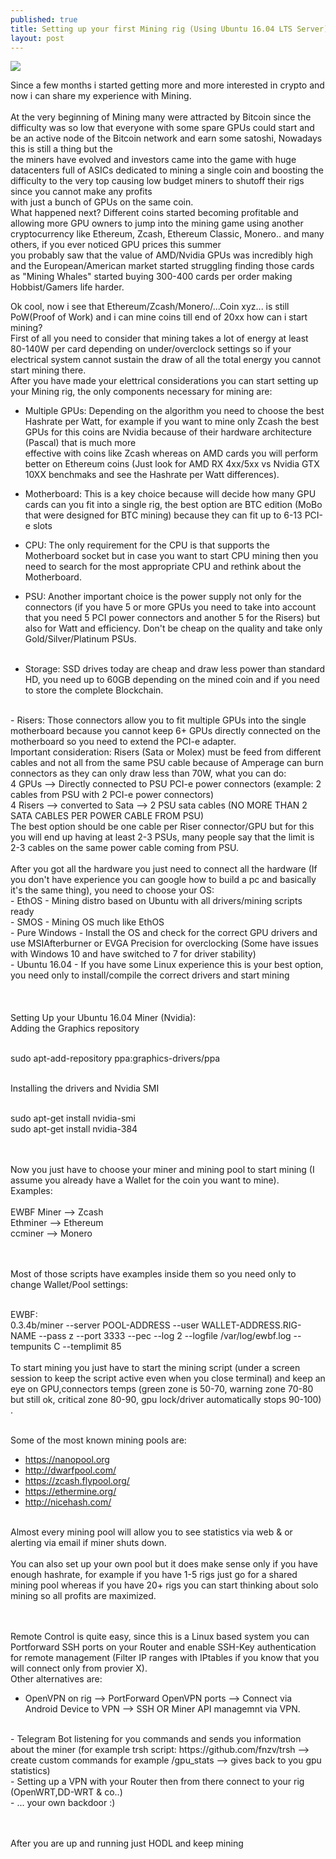 ```yaml
---
published: true
title: Setting up your first Mining rig (Using Ubuntu 16.04 LTS Server)
layout: post
---
```

![](https://cryptoyeti.com/wp-content/uploads/2016/10/mining-zcash-326x245.png)

Since a few months i started getting more and more interested in crypto and now i can share my experience with Mining. <br>
<br>
At the very beginning of Mining many were attracted by Bitcoin since the difficulty was so low that everyone with some spare GPUs could start and be an active node of the Bitcoin network and earn some satoshi, Nowadays this is still a thing but the <br>
the miners have evolved and investors came into the game with huge datacenters full of ASICs dedicated to mining a single coin and boosting the difficulty to the very top causing low budget miners to shutoff their rigs since you cannot make any profits<br>
with just a bunch of GPUs on the same coin.<br>
What happened next? Different coins started becoming profitable and allowing more GPU owners to jump into the mining game using another cryptocurrency like Ethereum, Zcash, Ethereum Classic, Monero.. and many others, if you ever noticed GPU prices this summer <br>
you probably saw that the value of AMD/Nvidia GPUs was incredibly high and the European/American market started struggling finding those cards as "Mining Whales" started buying 300-400 cards per order making Hobbist/Gamers life harder.<br>

Ok cool, now i see that Ethereum/Zcash/Monero/...Coin xyz... is still PoW(Proof of Work) and i can mine coins till end of 20xx how can i start mining? <br>
First of all you need to consider that mining takes a lot of energy at least 80-140W per card depending on under/overclock settings so if your electrical system cannot sustain the draw of all the total energy you cannot start mining there.<br>
After you have made your elettrical considerations you can start setting up your Mining rig, the only components necessary for mining are:<br>


- Multiple GPUs: Depending on the algorithm you need to choose the best Hashrate per Watt, for example if you want to mine only Zcash the best GPUs for this coins are Nvidia because of their hardware architecture (Pascal) that is much more <br>
effective with coins like Zcash whereas on AMD cards you will perform better on Ethereum coins (Just look for AMD RX 4xx/5xx vs Nvidia GTX 10XX benchmaks and see the Hashrate per Watt differences).

- Motherboard: This is a key choice because will decide how many GPU cards can you fit into a single rig, the best option are BTC edition (MoBo that were designed for BTC mining) because they can fit up to 6-13 PCI-e slots <br>

- CPU: The only requirement for the CPU is that supports the Motherboard socket but in case you want to start CPU mining then you need to search for the most appropriate CPU and rethink about the Motherboard.
 
- PSU: Another important choice is the power supply not only for the connectors (if you have 5 or more GPUs you need to take into account that you need 5 PCI power connectors and another 5 for the Risers) but also for Watt and efficiency.
  Don't be cheap on the quality and take only Gold/Silver/Platinum PSUs. <br>
  <br>
- Storage: SSD drives today are cheap and draw less power than standard HD, you need up to 60GB depending on the mined coin and if you need to store the complete Blockchain.<br>
<br>
- Risers: Those connectors allow you to fit multiple GPUs into the single motherboard because you cannot keep 6+ GPUs directly connected on the motherboard so you need to extend the PCI-e adapter.<br>
  Important consideration: Risers (Sata or Molex) must be feed from different cables and not all from the same PSU cable because of Amperage can burn connectors as they can only draw less than 70W, what you can do:<br>
  4 GPUs --> Directly connected to PSU PCI-e power connectors (example: 2 cables from PSU with 2 PCI-e power connectors)<br>
  4 Risers --> converted to Sata --> 2 PSU sata cables  (NO MORE THAN 2 SATA CABLES PER POWER CABLE FROM PSU)<br>
  The best option should be one cable per Riser connector/GPU but for this you will end up having at least 2-3 PSUs, many people say that the limit is 2-3 cables on the same power cable coming from PSU.<br>
<br>
After you got all the hardware you just need to connect all the hardware (If you don't have experience you can google how to build a pc and basically it's the same thing), you need to choose your OS:<br>
- EthOS - Mining distro based on Ubuntu with all drivers/mining scripts ready<br>
- SMOS - Mining OS much like EthOS<br>
- Pure Windows - Install the OS and check for the correct GPU drivers and use MSIAfterburner or EVGA Precision for overclocking (Some have issues with Windows 10 and have switched to 7 for driver stability)<br>
- Ubuntu 16.04 - If you have some Linux experience this is your best option, you need only to install/compile the correct drivers and start mining<br>
<br>
<br>
<br>
Setting Up your Ubuntu 16.04 Miner (Nvidia):<br>
Adding the Graphics repository<br><br>

sudo apt-add-repository ppa:graphics-drivers/ppa<br><br>

Installing the drivers and Nvidia SMI<br><br>

sudo apt-get install nvidia-smi<br>
sudo apt-get install nvidia-384<br>
<br><br>

Now you just have to choose your miner and mining pool to start mining (I assume you already have a Wallet for the coin you want to mine).<br>
Examples:<br>
<br>
EWBF Miner --> Zcash<br>
Ethminer --> Ethereum<br>
ccminer --> Monero<br>
<br><br>

Most of those scripts have examples inside them so you need only to change Wallet/Pool settings:<br><br>


EWBF:<br>
0.3.4b/miner --server POOL-ADDRESS --user WALLET-ADDRESS.RIG-NAME --pass z --port 3333 --pec --log 2 --logfile /var/log/ewbf.log --tempunits C --templimit 85<br>
<br>
To start mining you just have to start the mining script (under a screen session to keep the script active even when you close terminal) and keep an eye on GPU,connectors temps (green zone is 50-70, warning zone 70-80 but still ok, critical zone 80-90, gpu lock/driver automatically stops 90-100) .<br><br>


Some of the most known mining pools are:<br>
- https://nanopool.org<br>
- http://dwarfpool.com/<br>
- https://zcash.flypool.org/<br>
- https://ethermine.org/<br>
- http://nicehash.com/<br>
<br>
Almost every mining pool will allow you to see statistics via web & or alerting via email if miner shuts down.<br>
<br>
You can also set up your own pool but it does make sense only if you have enough hashrate, for example if you have 1-5 rigs just go for a shared mining pool whereas if you have 20+ rigs you can start thinking about solo mining so all profits are maximized. <br>
<br><br>


Remote Control is quite easy, since this is a Linux based system you can Portforward SSH ports on your Router and enable SSH-Key authentication for remote management (Filter IP ranges with IPtables if you know that you will connect only from provier X). <br>
Other alternatives are:<br>
- OpenVPN on rig --> PortForward OpenVPN ports --> Connect via Android Device to VPN --> SSH OR Miner API managemnt via VPN.
<br>
- Telegram Bot listening for you commands and sends you information about the miner (for example trsh script: https://github.com/fnzv/trsh --> create custom commands for example /gpu_stats --> gives back to you gpu statistics)
<br>
- Setting up a VPN with your Router then from there connect to your rig (OpenWRT,DD-WRT & co..)
<br>
- ... your own backdoor :)

<br><br>
After you are up and running just HODL and keep mining
